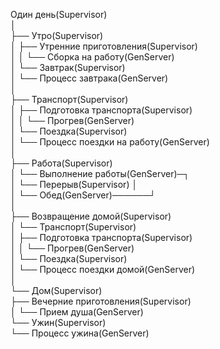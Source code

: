 Один день(Supervisor)  
│  
├── Утро(Supervisor)  
│   ├── Утренние приготовления(Supervisor)  
│   │   └── Сборка на работу(GenServer)  
│   └── Завтрак(Supervisor)  
│       └── Процесс завтрака(GenServer)  
│  
├── Транспорт(Supervisor)  
│   ├── Подготовка транспорта(Supervisor)  
│   │   └── Прогрев(GenServer)  
│   └── Поездка(Supervisor)  
│       └── Процесс поездки на работу(GenServer)  
│  
├── Работа(Supervisor)  
│   └── Выполнение работы(GenServer)─┐  
│       └── Перерыв(Supervisor)      │  
│           └── Обед(GenServer)──────┘  
│  
├── Возвращение домой(Supervisor)  
│   └── Транспорт(Supervisor)  
│       ├── Подготовка транспорта(Supervisor)  
│       │   └── Прогрев(GenServer)  
│       └── Поездка(Supervisor)  
│           └── Процесс поездки домой(GenServer)  
│  
└── Дом(Supervisor)  
    ├── Вечерние приготовления(Supervisor)  
    │   └── Прием душа(GenServer)  
    └── Ужин(Supervisor)  
        └── Процесс ужина(GenServer)  
